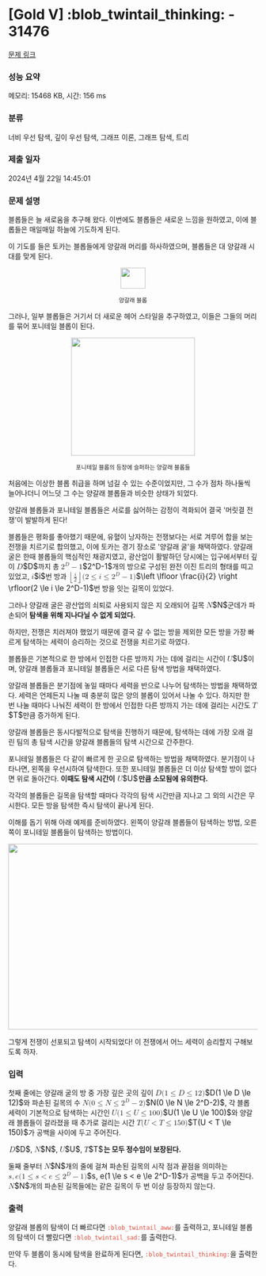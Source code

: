# [Gold V] :blob_twintail_thinking: - 31476 

[문제 링크](https://www.acmicpc.net/problem/31476) 

### 성능 요약

메모리: 15468 KB, 시간: 156 ms

### 분류

너비 우선 탐색, 깊이 우선 탐색, 그래프 이론, 그래프 탐색, 트리

### 제출 일자

2024년 4월 22일 14:45:01

### 문제 설명

<p>블롭들은 늘 새로움을 추구해 왔다. 이번에도 블롭들은 새로운 느낌을 원하였고, 이에 블롭들은 매일매일 하늘에 기도하게 된다.</p>

<p>이 기도를 들은 토카는 블롭들에게 양갈래 머리를 하사하였으며, 블롭들은 대 양갈래 시대를 맞게 된다.</p>

<p style="text-align: center;"><img alt="" src="https://upload.acmicpc.net/ee9a346c-7dd1-49a7-8b35-799d8ac64a5c/-/preview/" style="height: 42px; width: 50px;"></p>

<p style="text-align: center;"><small>양갈래 블롭</small></p>

<p>그러나, 일부 블롭들은 거기서 더 새로운 헤어 스타일을 추구하였고, 이들은 그들의 머리를 묶어 포니테일 블롭이 된다.</p>

<p style="text-align: center;"><img alt="" src="https://upload.acmicpc.net/cb1bbc05-ce2f-485b-9b2f-2fa858a2eb84/-/preview/" style="height: 238px; width: 250px;"></p>

<p style="text-align: center;"><small>포니테일 블롭의 등장에 슬퍼하는 양갈래 블롭들</small></p>

<p>처음에는 이상한 블롭 취급을 하며 넘길 수 있는 수준이었지만, 그 수가 점차 하나둘씩 늘어나더니 어느덧 그 수는 양갈래 블롭들과 비슷한 상태가 되었다.</p>

<p>양갈래 블롭들과 포니테일 블롭들은 서로를 싫어하는 감정이 격화되어 결국 '머릿결 전쟁'이 발발하게 된다!</p>

<p>블롭들은 평화를 좋아했기 때문에, 유혈이 낭자하는 전쟁보다는 서로 겨루어 합을 보는 전쟁을 치르기로 합의했고, 이에 토카는 경기 장소로 '양갈래 굴'을 채택하였다. 양갈래 굴은 한때 블롭들의 핵심적인 채광지였고, 광산업이 활발하던 당시에는 입구에서부터 깊이 <mjx-container class="MathJax" jax="CHTML" style="font-size: 109%; position: relative;"><mjx-math class="MJX-TEX" aria-hidden="true"><mjx-mi class="mjx-i"><mjx-c class="mjx-c1D437 TEX-I"></mjx-c></mjx-mi></mjx-math><mjx-assistive-mml unselectable="on" display="inline"><math xmlns="http://www.w3.org/1998/Math/MathML"><mi>D</mi></math></mjx-assistive-mml><span aria-hidden="true" class="no-mathjax mjx-copytext">$D$</span></mjx-container>까지 총 <mjx-container class="MathJax" jax="CHTML" style="font-size: 109%; position: relative;"><mjx-math class="MJX-TEX" aria-hidden="true"><mjx-msup><mjx-mn class="mjx-n"><mjx-c class="mjx-c32"></mjx-c></mjx-mn><mjx-script style="vertical-align: 0.363em;"><mjx-mi class="mjx-i" size="s"><mjx-c class="mjx-c1D437 TEX-I"></mjx-c></mjx-mi></mjx-script></mjx-msup><mjx-mo class="mjx-n" space="3"><mjx-c class="mjx-c2212"></mjx-c></mjx-mo><mjx-mn class="mjx-n" space="3"><mjx-c class="mjx-c31"></mjx-c></mjx-mn></mjx-math><mjx-assistive-mml unselectable="on" display="inline"><math xmlns="http://www.w3.org/1998/Math/MathML"><msup><mn>2</mn><mi>D</mi></msup><mo>−</mo><mn>1</mn></math></mjx-assistive-mml><span aria-hidden="true" class="no-mathjax mjx-copytext">$2^D-1$</span></mjx-container>개의 방으로 구성된 완전 이진 트리의 형태를 띠고 있었고, <mjx-container class="MathJax" jax="CHTML" style="font-size: 109%; position: relative;"><mjx-math class="MJX-TEX" aria-hidden="true"><mjx-mi class="mjx-i"><mjx-c class="mjx-c1D456 TEX-I"></mjx-c></mjx-mi></mjx-math><mjx-assistive-mml unselectable="on" display="inline"><math xmlns="http://www.w3.org/1998/Math/MathML"><mi>i</mi></math></mjx-assistive-mml><span aria-hidden="true" class="no-mathjax mjx-copytext">$i$</span></mjx-container>번 방과 <mjx-container class="MathJax" jax="CHTML" style="font-size: 109%; position: relative;"><mjx-math class="MJX-TEX" aria-hidden="true"><mjx-mrow><mjx-mo class="mjx-sop"><mjx-c class="mjx-c230A TEX-S1"></mjx-c></mjx-mo><mjx-mfrac><mjx-frac><mjx-num><mjx-nstrut></mjx-nstrut><mjx-mi class="mjx-i" size="s"><mjx-c class="mjx-c1D456 TEX-I"></mjx-c></mjx-mi></mjx-num><mjx-dbox><mjx-dtable><mjx-line></mjx-line><mjx-row><mjx-den><mjx-dstrut></mjx-dstrut><mjx-mn class="mjx-n" size="s"><mjx-c class="mjx-c32"></mjx-c></mjx-mn></mjx-den></mjx-row></mjx-dtable></mjx-dbox></mjx-frac></mjx-mfrac><mjx-mo class="mjx-sop"><mjx-c class="mjx-c230B TEX-S1"></mjx-c></mjx-mo></mjx-mrow><mjx-mo class="mjx-n"><mjx-c class="mjx-c28"></mjx-c></mjx-mo><mjx-mn class="mjx-n"><mjx-c class="mjx-c32"></mjx-c></mjx-mn><mjx-mo class="mjx-n" space="4"><mjx-c class="mjx-c2264"></mjx-c></mjx-mo><mjx-mi class="mjx-i" space="4"><mjx-c class="mjx-c1D456 TEX-I"></mjx-c></mjx-mi><mjx-mo class="mjx-n" space="4"><mjx-c class="mjx-c2264"></mjx-c></mjx-mo><mjx-msup space="4"><mjx-mn class="mjx-n"><mjx-c class="mjx-c32"></mjx-c></mjx-mn><mjx-script style="vertical-align: 0.363em;"><mjx-mi class="mjx-i" size="s"><mjx-c class="mjx-c1D437 TEX-I"></mjx-c></mjx-mi></mjx-script></mjx-msup><mjx-mo class="mjx-n" space="3"><mjx-c class="mjx-c2212"></mjx-c></mjx-mo><mjx-mn class="mjx-n" space="3"><mjx-c class="mjx-c31"></mjx-c></mjx-mn><mjx-mo class="mjx-n"><mjx-c class="mjx-c29"></mjx-c></mjx-mo></mjx-math><mjx-assistive-mml unselectable="on" display="inline"><math xmlns="http://www.w3.org/1998/Math/MathML"><mrow data-mjx-texclass="INNER"><mo data-mjx-texclass="OPEN">⌊</mo><mfrac><mi>i</mi><mn>2</mn></mfrac><mo data-mjx-texclass="CLOSE">⌋</mo></mrow><mo stretchy="false">(</mo><mn>2</mn><mo>≤</mo><mi>i</mi><mo>≤</mo><msup><mn>2</mn><mi>D</mi></msup><mo>−</mo><mn>1</mn><mo stretchy="false">)</mo></math></mjx-assistive-mml><span aria-hidden="true" class="no-mathjax mjx-copytext">$\left \lfloor \frac{i}{2} \right \rfloor(2 \le i \le 2^D-1)$</span></mjx-container>번 방을 잇는 길목이 있었다.</p>

<p>그러나 양갈래 굴은 광산업의 쇠퇴로 사용되지 않은 지 오래되어 길목 <mjx-container class="MathJax" jax="CHTML" style="font-size: 109%; position: relative;"><mjx-math class="MJX-TEX" aria-hidden="true"><mjx-mi class="mjx-i"><mjx-c class="mjx-c1D441 TEX-I"></mjx-c></mjx-mi></mjx-math><mjx-assistive-mml unselectable="on" display="inline"><math xmlns="http://www.w3.org/1998/Math/MathML"><mi>N</mi></math></mjx-assistive-mml><span aria-hidden="true" class="no-mathjax mjx-copytext">$N$</span></mjx-container>군데가 파손되어 <strong>탐색을 위해 지나다닐 수 없게 되었다.</strong></p>

<p>하지만, 전쟁은 치러져야 했었기 때문에 결국 갈 수 없는 방을 제외한 모든 방을 가장 빠르게 탐색하는 세력이 승리하는 것으로 전쟁을 치르기로 하였다.</p>

<p>블롭들은 기본적으로 한 방에서 인접한 다른 방까지 가는 데에 걸리는 시간이 <mjx-container class="MathJax" jax="CHTML" style="font-size: 109%; position: relative;"><mjx-math class="MJX-TEX" aria-hidden="true"><mjx-mi class="mjx-i"><mjx-c class="mjx-c1D448 TEX-I"></mjx-c></mjx-mi></mjx-math><mjx-assistive-mml unselectable="on" display="inline"><math xmlns="http://www.w3.org/1998/Math/MathML"><mi>U</mi></math></mjx-assistive-mml><span aria-hidden="true" class="no-mathjax mjx-copytext">$U$</span></mjx-container>이며, 양갈래 블롭들과 포니테일 블롭들은 서로 다른 탐색 방법을 채택하였다.</p>

<p>양갈래 블롭들은 분기점에 놓일 때마다 세력을 반으로 나누어 탐색하는 방법을 채택하였다. 세력은 언제든지 나눌 때 충분히 많은 양의 블롭이 있어서 나눌 수 있다. 하지만 한 번 나눌 때마다 나눠진 세력이 한 방에서 인접한 다른 방까지 가는 데에 걸리는 시간도 <mjx-container class="MathJax" jax="CHTML" style="font-size: 109%; position: relative;"><mjx-math class="MJX-TEX" aria-hidden="true"><mjx-mi class="mjx-i"><mjx-c class="mjx-c1D447 TEX-I"></mjx-c></mjx-mi></mjx-math><mjx-assistive-mml unselectable="on" display="inline"><math xmlns="http://www.w3.org/1998/Math/MathML"><mi>T</mi></math></mjx-assistive-mml><span aria-hidden="true" class="no-mathjax mjx-copytext">$T$</span></mjx-container>만큼 증가하게 된다.</p>

<p>양갈래 블롭들은 동시다발적으로 탐색을 진행하기 때문에, 탐색하는 데에 가장 오래 걸린 팀의 총 탐색 시간을 양갈래 블롭들의 탐색 시간으로 간주한다.</p>

<p>포니테일 블롭들은 다 같이 빠르게 한 곳으로 탐색하는 방법을 채택하였다. 분기점이 나타나면, 왼쪽을 우선시하여 탐색한다. 또한 포니테일 블롭들은 더 이상 탐색할 방이 없다면 위로 돌아간다. <strong>이때도 탐색 시간이 </strong><mjx-container class="MathJax" jax="CHTML" style="font-size: 109%; position: relative;"> <mjx-math class="MJX-TEX" aria-hidden="true"><mjx-mi class="mjx-i"><mjx-c class="mjx-c1D448 TEX-I"></mjx-c></mjx-mi></mjx-math><mjx-assistive-mml unselectable="on" display="inline"><math xmlns="http://www.w3.org/1998/Math/MathML"><mi>U</mi></math></mjx-assistive-mml><span aria-hidden="true" class="no-mathjax mjx-copytext">$U$</span> </mjx-container><strong>만큼 소모됨에 유의한다.</strong></p>

<p>각각의 블롭들은 길목을 탐색할 때마다 각각의 탐색 시간만큼 지나고 그 외의 시간은 무시한다. 모든 방을 탐색한 즉시 탐색이 끝나게 된다.</p>

<p>이해를 돕기 위해 아래 예제를 준비하였다. 왼쪽이 양갈래 블롭들이 탐색하는 방법, 오른쪽이 포니테일 블롭들이 탐색하는 방법이다.</p>

<p style="text-align: center;"><img alt="" src="https://upload.acmicpc.net/792e0b38-817c-4ff7-bc87-67839da4cbdd/-/preview/" style="height: 375px; width: 750px;"></p>

<p>그렇게 전쟁이 선포되고 탐색이 시작되었다! 이 전쟁에서 어느 세력이 승리할지 구해보도록 하자.</p>

### 입력 

 <p>첫째 줄에는 양갈래 굴의 방 중 가장 깊은 곳의 깊이 <mjx-container class="MathJax" jax="CHTML" style="font-size: 109%; position: relative;"><mjx-math class="MJX-TEX" aria-hidden="true"><mjx-mi class="mjx-i"><mjx-c class="mjx-c1D437 TEX-I"></mjx-c></mjx-mi><mjx-mo class="mjx-n"><mjx-c class="mjx-c28"></mjx-c></mjx-mo><mjx-mn class="mjx-n"><mjx-c class="mjx-c31"></mjx-c></mjx-mn><mjx-mo class="mjx-n" space="4"><mjx-c class="mjx-c2264"></mjx-c></mjx-mo><mjx-mi class="mjx-i" space="4"><mjx-c class="mjx-c1D437 TEX-I"></mjx-c></mjx-mi><mjx-mo class="mjx-n" space="4"><mjx-c class="mjx-c2264"></mjx-c></mjx-mo><mjx-mn class="mjx-n" space="4"><mjx-c class="mjx-c31"></mjx-c><mjx-c class="mjx-c32"></mjx-c></mjx-mn><mjx-mo class="mjx-n"><mjx-c class="mjx-c29"></mjx-c></mjx-mo></mjx-math><mjx-assistive-mml unselectable="on" display="inline"><math xmlns="http://www.w3.org/1998/Math/MathML"><mi>D</mi><mo stretchy="false">(</mo><mn>1</mn><mo>≤</mo><mi>D</mi><mo>≤</mo><mn>12</mn><mo stretchy="false">)</mo></math></mjx-assistive-mml><span aria-hidden="true" class="no-mathjax mjx-copytext">$D(1 \le D \le 12)$</span></mjx-container>와 파손된 길목의 수 <mjx-container class="MathJax" jax="CHTML" style="font-size: 109%; position: relative;"><mjx-math class="MJX-TEX" aria-hidden="true"><mjx-mi class="mjx-i"><mjx-c class="mjx-c1D441 TEX-I"></mjx-c></mjx-mi><mjx-mo class="mjx-n"><mjx-c class="mjx-c28"></mjx-c></mjx-mo><mjx-mn class="mjx-n"><mjx-c class="mjx-c30"></mjx-c></mjx-mn><mjx-mo class="mjx-n" space="4"><mjx-c class="mjx-c2264"></mjx-c></mjx-mo><mjx-mi class="mjx-i" space="4"><mjx-c class="mjx-c1D441 TEX-I"></mjx-c></mjx-mi><mjx-mo class="mjx-n" space="4"><mjx-c class="mjx-c2264"></mjx-c></mjx-mo><mjx-msup space="4"><mjx-mn class="mjx-n"><mjx-c class="mjx-c32"></mjx-c></mjx-mn><mjx-script style="vertical-align: 0.363em;"><mjx-mi class="mjx-i" size="s"><mjx-c class="mjx-c1D437 TEX-I"></mjx-c></mjx-mi></mjx-script></mjx-msup><mjx-mo class="mjx-n" space="3"><mjx-c class="mjx-c2212"></mjx-c></mjx-mo><mjx-mn class="mjx-n" space="3"><mjx-c class="mjx-c32"></mjx-c></mjx-mn><mjx-mo class="mjx-n"><mjx-c class="mjx-c29"></mjx-c></mjx-mo></mjx-math><mjx-assistive-mml unselectable="on" display="inline"><math xmlns="http://www.w3.org/1998/Math/MathML"><mi>N</mi><mo stretchy="false">(</mo><mn>0</mn><mo>≤</mo><mi>N</mi><mo>≤</mo><msup><mn>2</mn><mi>D</mi></msup><mo>−</mo><mn>2</mn><mo stretchy="false">)</mo></math></mjx-assistive-mml><span aria-hidden="true" class="no-mathjax mjx-copytext">$N(0 \le N \le 2^D-2)$</span></mjx-container>, 각 블롭 세력이 기본적으로 탐색하는 시간인 <mjx-container class="MathJax" jax="CHTML" style="font-size: 109%; position: relative;"><mjx-math class="MJX-TEX" aria-hidden="true"><mjx-mi class="mjx-i"><mjx-c class="mjx-c1D448 TEX-I"></mjx-c></mjx-mi><mjx-mo class="mjx-n"><mjx-c class="mjx-c28"></mjx-c></mjx-mo><mjx-mn class="mjx-n"><mjx-c class="mjx-c31"></mjx-c></mjx-mn><mjx-mo class="mjx-n" space="4"><mjx-c class="mjx-c2264"></mjx-c></mjx-mo><mjx-mi class="mjx-i" space="4"><mjx-c class="mjx-c1D448 TEX-I"></mjx-c></mjx-mi><mjx-mo class="mjx-n" space="4"><mjx-c class="mjx-c2264"></mjx-c></mjx-mo><mjx-mn class="mjx-n" space="4"><mjx-c class="mjx-c31"></mjx-c><mjx-c class="mjx-c30"></mjx-c><mjx-c class="mjx-c30"></mjx-c></mjx-mn><mjx-mo class="mjx-n"><mjx-c class="mjx-c29"></mjx-c></mjx-mo></mjx-math><mjx-assistive-mml unselectable="on" display="inline"><math xmlns="http://www.w3.org/1998/Math/MathML"><mi>U</mi><mo stretchy="false">(</mo><mn>1</mn><mo>≤</mo><mi>U</mi><mo>≤</mo><mn>100</mn><mo stretchy="false">)</mo></math></mjx-assistive-mml><span aria-hidden="true" class="no-mathjax mjx-copytext">$U(1 \le U \le 100)$</span></mjx-container>와 양갈래 블롭들이 갈라졌을 때 추가로 걸리는 시간 <mjx-container class="MathJax" jax="CHTML" style="font-size: 109%; position: relative;"><mjx-math class="MJX-TEX" aria-hidden="true"><mjx-mi class="mjx-i"><mjx-c class="mjx-c1D447 TEX-I"></mjx-c></mjx-mi><mjx-mo class="mjx-n"><mjx-c class="mjx-c28"></mjx-c></mjx-mo><mjx-mi class="mjx-i"><mjx-c class="mjx-c1D448 TEX-I"></mjx-c></mjx-mi><mjx-mo class="mjx-n" space="4"><mjx-c class="mjx-c3C"></mjx-c></mjx-mo><mjx-mi class="mjx-i" space="4"><mjx-c class="mjx-c1D447 TEX-I"></mjx-c></mjx-mi><mjx-mo class="mjx-n" space="4"><mjx-c class="mjx-c2264"></mjx-c></mjx-mo><mjx-mn class="mjx-n" space="4"><mjx-c class="mjx-c31"></mjx-c><mjx-c class="mjx-c35"></mjx-c><mjx-c class="mjx-c30"></mjx-c></mjx-mn><mjx-mo class="mjx-n"><mjx-c class="mjx-c29"></mjx-c></mjx-mo></mjx-math><mjx-assistive-mml unselectable="on" display="inline"><math xmlns="http://www.w3.org/1998/Math/MathML"><mi>T</mi><mo stretchy="false">(</mo><mi>U</mi><mo><</mo><mi>T</mi><mo>≤</mo><mn>150</mn><mo stretchy="false">)</mo></math></mjx-assistive-mml><span aria-hidden="true" class="no-mathjax mjx-copytext">$T(U < T \le 150)$</span></mjx-container>가 공백을 사이에 두고 주어진다.</p>

<p><mjx-container class="MathJax" jax="CHTML" style="font-size: 109%; position: relative;"> <mjx-math class="MJX-TEX" aria-hidden="true"><mjx-mi class="mjx-i"><mjx-c class="mjx-c1D437 TEX-I"></mjx-c></mjx-mi></mjx-math><mjx-assistive-mml unselectable="on" display="inline"><math xmlns="http://www.w3.org/1998/Math/MathML"><mi>D</mi></math></mjx-assistive-mml><span aria-hidden="true" class="no-mathjax mjx-copytext">$D$</span></mjx-container>, <mjx-container class="MathJax" jax="CHTML" style="font-size: 109%; position: relative;"><mjx-math class="MJX-TEX" aria-hidden="true"><mjx-mi class="mjx-i"><mjx-c class="mjx-c1D441 TEX-I"></mjx-c></mjx-mi></mjx-math><mjx-assistive-mml unselectable="on" display="inline"><math xmlns="http://www.w3.org/1998/Math/MathML"><mi>N</mi></math></mjx-assistive-mml><span aria-hidden="true" class="no-mathjax mjx-copytext">$N$</span></mjx-container>, <mjx-container class="MathJax" jax="CHTML" style="font-size: 109%; position: relative;"><mjx-math class="MJX-TEX" aria-hidden="true"><mjx-mi class="mjx-i"><mjx-c class="mjx-c1D448 TEX-I"></mjx-c></mjx-mi></mjx-math><mjx-assistive-mml unselectable="on" display="inline"><math xmlns="http://www.w3.org/1998/Math/MathML"><mi>U</mi></math></mjx-assistive-mml><span aria-hidden="true" class="no-mathjax mjx-copytext">$U$</span></mjx-container>, <mjx-container class="MathJax" jax="CHTML" style="font-size: 109%; position: relative;"><mjx-math class="MJX-TEX" aria-hidden="true"><mjx-mi class="mjx-i"><mjx-c class="mjx-c1D447 TEX-I"></mjx-c></mjx-mi></mjx-math><mjx-assistive-mml unselectable="on" display="inline"><math xmlns="http://www.w3.org/1998/Math/MathML"><mi>T</mi></math></mjx-assistive-mml><span aria-hidden="true" class="no-mathjax mjx-copytext">$T$</span> </mjx-container><strong>는 모두 정수임이 보장된다.</strong></p>

<p>둘째 줄부터 <mjx-container class="MathJax" jax="CHTML" style="font-size: 109%; position: relative;"><mjx-math class="MJX-TEX" aria-hidden="true"><mjx-mi class="mjx-i"><mjx-c class="mjx-c1D441 TEX-I"></mjx-c></mjx-mi></mjx-math><mjx-assistive-mml unselectable="on" display="inline"><math xmlns="http://www.w3.org/1998/Math/MathML"><mi>N</mi></math></mjx-assistive-mml><span aria-hidden="true" class="no-mathjax mjx-copytext">$N$</span></mjx-container>개의 줄에 걸쳐 파손된 길목의 시작 점과 끝점을 의미하는 <mjx-container class="MathJax" jax="CHTML" style="font-size: 109%; position: relative;"><mjx-math class="MJX-TEX" aria-hidden="true"><mjx-mi class="mjx-i"><mjx-c class="mjx-c1D460 TEX-I"></mjx-c></mjx-mi><mjx-mo class="mjx-n"><mjx-c class="mjx-c2C"></mjx-c></mjx-mo><mjx-mi class="mjx-i" space="2"><mjx-c class="mjx-c1D452 TEX-I"></mjx-c></mjx-mi><mjx-mo class="mjx-n"><mjx-c class="mjx-c28"></mjx-c></mjx-mo><mjx-mn class="mjx-n"><mjx-c class="mjx-c31"></mjx-c></mjx-mn><mjx-mo class="mjx-n" space="4"><mjx-c class="mjx-c2264"></mjx-c></mjx-mo><mjx-mi class="mjx-i" space="4"><mjx-c class="mjx-c1D460 TEX-I"></mjx-c></mjx-mi><mjx-mo class="mjx-n" space="4"><mjx-c class="mjx-c3C"></mjx-c></mjx-mo><mjx-mi class="mjx-i" space="4"><mjx-c class="mjx-c1D452 TEX-I"></mjx-c></mjx-mi><mjx-mo class="mjx-n" space="4"><mjx-c class="mjx-c2264"></mjx-c></mjx-mo><mjx-msup space="4"><mjx-mn class="mjx-n"><mjx-c class="mjx-c32"></mjx-c></mjx-mn><mjx-script style="vertical-align: 0.363em;"><mjx-mi class="mjx-i" size="s"><mjx-c class="mjx-c1D437 TEX-I"></mjx-c></mjx-mi></mjx-script></mjx-msup><mjx-mo class="mjx-n" space="3"><mjx-c class="mjx-c2212"></mjx-c></mjx-mo><mjx-mn class="mjx-n" space="3"><mjx-c class="mjx-c31"></mjx-c></mjx-mn><mjx-mo class="mjx-n"><mjx-c class="mjx-c29"></mjx-c></mjx-mo></mjx-math><mjx-assistive-mml unselectable="on" display="inline"><math xmlns="http://www.w3.org/1998/Math/MathML"><mi>s</mi><mo>,</mo><mi>e</mi><mo stretchy="false">(</mo><mn>1</mn><mo>≤</mo><mi>s</mi><mo><</mo><mi>e</mi><mo>≤</mo><msup><mn>2</mn><mi>D</mi></msup><mo>−</mo><mn>1</mn><mo stretchy="false">)</mo></math></mjx-assistive-mml><span aria-hidden="true" class="no-mathjax mjx-copytext">$s, e(1 \le s < e \le 2^D-1)$</span></mjx-container>가 공백을 두고 주어진다. <mjx-container class="MathJax" jax="CHTML" style="font-size: 109%; position: relative;"><mjx-math class="MJX-TEX" aria-hidden="true"><mjx-mi class="mjx-i"><mjx-c class="mjx-c1D441 TEX-I"></mjx-c></mjx-mi></mjx-math><mjx-assistive-mml unselectable="on" display="inline"><math xmlns="http://www.w3.org/1998/Math/MathML"><mi>N</mi></math></mjx-assistive-mml><span aria-hidden="true" class="no-mathjax mjx-copytext">$N$</span></mjx-container>개의 파손된 길목들에는 같은 길목이 두 번 이상 등장하지 않는다.</p>

### 출력 

 <p>양갈래 블롭의 탐색이 더 빠르다면 <code><span style="color:#e74c3c;">:blob_twintail_aww:</span></code>를 출력하고, 포니테일 블롭의 탐색이 더 빨랐다면 <code><span style="color:#e74c3c;">:blob_twintail_sad:</span></code>를 출력한다. </p>

<p>만약 두 블롭이 동시에 탐색을 완료하게 된다면, <code><span style="color:#e74c3c;">:blob_twintail_thinking:</span></code>을 출력한다.</p>

